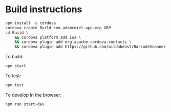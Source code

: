 # Build instructions

```sh
npm install -g cordova
cordova create Build com.adamcmiel.app.xrp XRP
cd Build \
    && cordova platform add ios \
    && cordova plugin add org.apache.cordova.contacts \
    && cordova plugin add https://github.com/wildabeast/BarcodeScanner.git
```

To build:
```sh
npm start
```

To test:
```sh
npm test
```

To develop in the browser:
```sh
npm run start-dev
```

